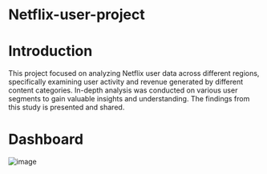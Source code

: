 # Netflix-user-project

# Introduction
This project focused on analyzing Netflix user data across different regions, specifically examining user activity and revenue generated by different content categories. In-depth analysis was conducted on various user segments to gain valuable insights and understanding. The findings from this study is presented and shared.

# Dashboard

![image](https://github.com/Bishalg27/Netflix-user-project/assets/107564589/059c5fad-bb16-4fcf-9d54-57678ed71452)

